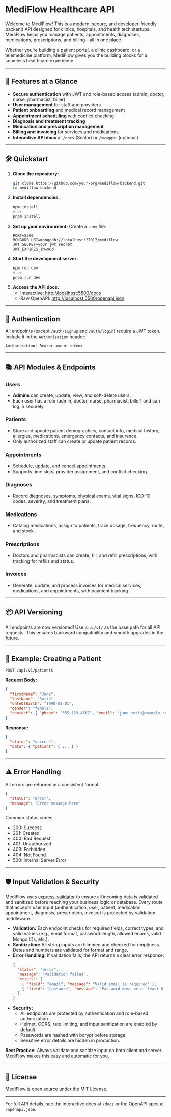 # MediFlow Healthcare API

Welcome to MediFlow! This is a modern, secure, and developer-friendly backend API designed for clinics, hospitals, and health tech startups. MediFlow helps you manage patients, appointments, diagnoses, medications, prescriptions, and billing—all in one place.

Whether you’re building a patient portal, a clinic dashboard, or a telemedicine platform, MediFlow gives you the building blocks for a seamless healthcare experience.

---

## 🚀 Features at a Glance
- **Secure authentication** with JWT and role-based access (admin, doctor, nurse, pharmacist, biller)
- **User management** for staff and providers
- **Patient onboarding** and medical record management
- **Appointment scheduling** with conflict checking
- **Diagnosis and treatment tracking**
- **Medication and prescription management**
- **Billing and invoicing** for services and medications
- **Interactive API docs** at `/docs` (Scalar) or `/swagger` (optional)

---

## 🛠️ Quickstart

1. **Clone the repository:**
   ```bash
   git clone https://github.com/your-org/mediflow-backend.git
   cd mediflow-backend
   ```
2. **Install dependencies:**
   ```bash
   npm install
   # or
   pnpm install
   ```
3. **Set up your environment:**
   Create a `.env` file:
   ```env
   PORT=5500
   MONGODB_URI=mongodb://localhost:27017/mediflow
   JWT_SECRET=your_jwt_secret
   JWT_EXPIRES_IN=90d
   ```
4. **Start the development server:**
   ```bash
   npm run dev
   # or
   pnpm run dev
   ```
5. **Access the API docs:**
   - Interactive: [http://localhost:5500/docs](http://localhost:5500/docs)
   - Raw OpenAPI: [http://localhost:5500/openapi.json](http://localhost:5500/openapi.json)

---

## 🔐 Authentication
All endpoints (except `/auth/signup` and `/auth/login`) require a JWT token. Include it in the `Authorization` header:
```
Authorization: Bearer <your_token>
```

---

## 📚 API Modules & Endpoints

### Users
- **Admins** can create, update, view, and soft-delete users.
- Each user has a role (admin, doctor, nurse, pharmacist, biller) and can log in securely.

### Patients
- Store and update patient demographics, contact info, medical history, allergies, medications, emergency contacts, and insurance.
- Only authorized staff can create or update patient records.

### Appointments
- Schedule, update, and cancel appointments.
- Supports time slots, provider assignment, and conflict checking.

### Diagnoses
- Record diagnoses, symptoms, physical exams, vital signs, ICD-10 codes, severity, and treatment plans.

### Medications
- Catalog medications, assign to patients, track dosage, frequency, route, and stock.

### Prescriptions
- Doctors and pharmacists can create, fill, and refill prescriptions, with tracking for refills and status.

### Invoices
- Generate, update, and process invoices for medical services, medications, and appointments, with payment tracking.

---

## 📦 API Versioning

All endpoints are now versioned! Use `/api/v1/` as the base path for all API requests. This ensures backward compatibility and smooth upgrades in the future.

---

## 📝 Example: Creating a Patient
```http
POST /api/v1/patients
```
**Request Body:**
```json
{
  "firstName": "Jane",
  "lastName": "Smith",
  "dateOfBirth": "1990-01-01",
  "gender": "female",
  "contact": { "phone": "555-123-4567", "email": "jane.smith@example.com" }
}
```
**Response:**
```json
{
  "status": "success",
  "data": { "patient": { ... } }
}
```

---

## ⚠️ Error Handling
All errors are returned in a consistent format:
```json
{
  "status": "error",
  "message": "Error message here"
}
```
Common status codes:
- 200: Success
- 201: Created
- 400: Bad Request
- 401: Unauthorized
- 403: Forbidden
- 404: Not Found
- 500: Internal Server Error

---

## 🛡️ Input Validation & Security

MediFlow uses [express-validator](https://express-validator.github.io/) to ensure all incoming data is validated and sanitized before reaching your business logic or database. Every route that accepts user input (authentication, user, patient, medication, appointment, diagnosis, prescription, invoice) is protected by validation middleware.

- **Validation:** Each endpoint checks for required fields, correct types, and valid values (e.g., email format, password length, allowed enums, valid Mongo IDs, etc.).
- **Sanitization:** All string inputs are trimmed and checked for emptiness. Dates and numbers are validated for format and range.
- **Error Handling:** If validation fails, the API returns a clear error response:
  ```json
  {
    "status": "error",
    "message": "Validation failed",
    "errors": [
      { "field": "email", "message": "Valid email is required" },
      { "field": "password", "message": "Password must be at least 8 characters" }
    ]
  }
  ```
- **Security:**
  - All endpoints are protected by authentication and role-based authorization.
  - Helmet, CORS, rate limiting, and input sanitization are enabled by default.
  - Passwords are hashed with bcrypt before storage.
  - Sensitive error details are hidden in production.

**Best Practice:** Always validate and sanitize input on both client and server. MediFlow makes this easy and automatic for you.

---





## 📄 License
MediFlow is open source under the [MIT License](https://opensource.org/licenses/MIT).

---





For full API details, see the interactive docs at `/docs` or the OpenAPI spec at `/openapi.json`. 
